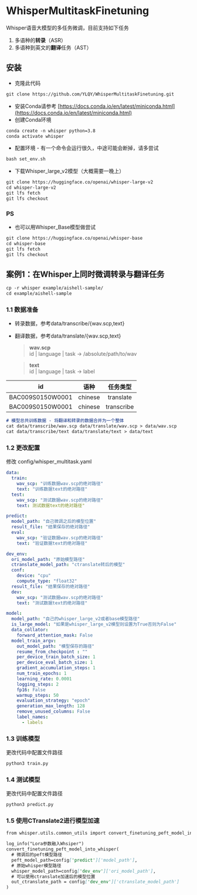 # WhisperMultitaskFinetuning
Whisper语音大模型的多任务微调，目前支持如下任务
 1. 多语种的**转录**（ASR）
 2. 多语种到英文的**翻译**任务（AST）
## 安装
 - 克隆此代码
```markdown
git clone https://github.com/YLQY/WhisperMultitaskFinetuning.git
```
 - 安装Conda请参考 [https://docs.conda.io/en/latest/miniconda.html](https://docs.conda.io/en/latest/miniconda.html)
 - 创建Conda环境
```markdown
conda create -n whisper python=3.8
conda activate whisper
```
 - 配置环境 - 有一个命令会运行很久，中途可能会断掉，请多尝试
```markdown
bash set_env.sh
```
 - 下载Whisper_large_v2模型（大概需要一晚上）
```markdown
git clone https://huggingface.co/openai/whisper-large-v2
cd whisper-large-v2
git lfs fetch
git lfs checkout
```
### PS
 - 也可以用Whisper_Base模型做尝试
```markdown
git clone https://huggingface.co/openai/whisper-base
cd whisper-base
git lfs fetch
git lfs checkout
```
## 案例1：在Whisper上同时微调转录与翻译任务
```markdown
cp -r whisper example/aishell-sample/
cd example/aishell-sample
```
### 1.1 数据准备
 - 转录数据，参考data/transcribe/{wav.scp,text}
 - 翻译数据，参考data/translate/{wav.scp,text}
   
    > **wav.scp**  <br>
    > id | language | task -> /absolute/path/to/wav <br>
    
    > **text** <br>
    > id | language | task -> label

| id   | 语种 |     任务类型 |
| :-----: | :--: | :-------: |
| BAC009S0150W0001 |  chinese  | translate |
| BAC009S0150W0001 |  chinese  | transcribe |
```markdown
# 模型总共训练数据 - 将翻译和转录的数据合并为一个整体
cat data/transcribe/wav.scp data/translate/wav.scp > data/wav.scp
cat data/transcribe/text data/translate/text > data/text
```

### 1.2 更改配置
修改 config/whisper_multitask.yaml
```yaml
data:
  train:
    wav_scp: "训练数据wav.scp的绝对路径"
    text: "训练数据text的绝对路径"
  test:
    wav_scp: "测试数据wav.scp的绝对路径"
    text: 测试数据text的绝对路径"

predict:
  model_path: "自己微调之后的模型位置"
  result_file: "结果保存的绝对路径"
  eval: 
    wav_scp: "验证数据wav.scp的绝对路径"
    text: "验证数据text的绝对路径"

dev_env:
  ori_model_path: "原始模型路径"
  ctranslate_model_path: "ctranslate转后的模型"
  conf:
    device: "cpu"
    compute_type: "float32"
  result_file: "结果保存的绝对路径"
  dev:
    wav_scp: "测试数据wav.scp的绝对路径"
    text: "测试数据text的绝对路径"

model:
  model_path: "自己的whisper_large_v2或者base模型路径"
  is_large_model: "如果是whisper_large_v2模型则设置为True否则为False"
  data_collator:
    forward_attention_mask: False
  model_train_argv:
    out_model_path: "模型保存的路径"
    resume_from_checkpoint : ""
    per_device_train_batch_size: 1
    per_device_eval_batch_size: 1
    gradient_accumulation_steps: 1
    num_train_epochs: 1
    learning_rate: 0.0001
    logging_steps: 2
    fp16: False
    warmup_steps: 50
    evaluation_strategy: "epoch"
    generation_max_length: 128
    remove_unused_columns: False
    label_names:
      - labels
```
### 1.3 训练模型
更改代码中配置文件路径
```markdown
python3 train.py
```
### 1.4 测试模型
更改代码中配置文件路径
```markdown
python3 predict.py
```
### 1.5 使用CTranslate2进行模型加速
```markdown
from whisper.utils.common_utils import convert_finetuning_peft_model_into_whisper

log_info("Lora参数融入Whsiper")
convert_finetuning_peft_model_into_whisper(
  # 微调后的peft模型路径
  peft_model_path=config['predict']['model_path'],
  # 原始whisper模型路径
  whisper_model_path=config['dev_env']['ori_model_path'],
  # 可以使用ctranslate加速后的模型位置
  out_ctranslate_path = config['dev_env']['ctranslate_model_path']
)
```
<!--
## 讨论交流群
 <img src=https://github.com/YLQY/WhisperMultitaskFinetuning/blob/main/res/qq.jpg width=40% /> -->

